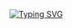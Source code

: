 <a href="https://github.com/vidulavk">
    <img src="https://readme-typing-svg.demolab.com?font=Georgia&size=18&duration=2000&pause=500&multiline=true&width=500&height=80&lines=Vidula+VK;Machine+learning+%7C+Deep+Learning" alt="Typing SVG" />
</a>

